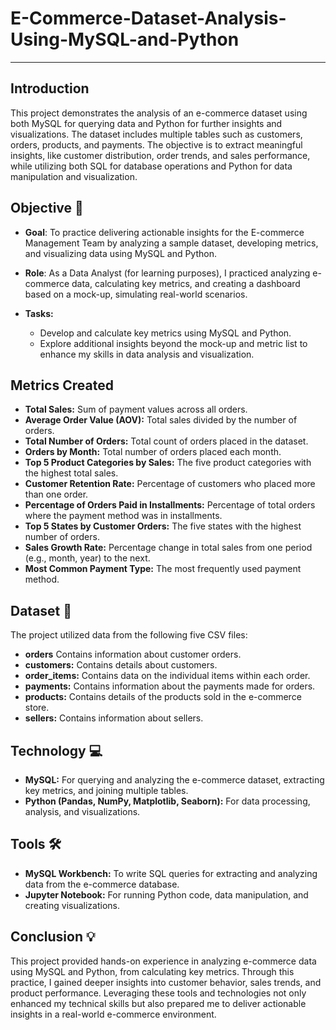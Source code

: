 # E-Commerce-Dataset-Analysis-Using-MySQL-and-Python

***
## Introduction
This project demonstrates the analysis of an e-commerce dataset using both MySQL for querying data and Python for further insights and visualizations. The dataset includes multiple tables such as customers, orders, products, and payments. The objective is to extract meaningful insights, like customer distribution, order trends, and sales performance, while utilizing both SQL for database operations and Python for data manipulation and visualization.

## Objective 🎯
+ __Goal__: To practice delivering actionable insights for the E-commerce Management Team by analyzing a sample dataset, developing metrics, and visualizing data using MySQL and Python.
+ __Role__: As a Data Analyst (for learning purposes), I practiced analyzing e-commerce data, calculating key metrics, and creating a dashboard based on a mock-up, simulating real-world scenarios.
+ __Tasks:__

   + Develop and calculate key metrics using MySQL and Python.
   + Explore additional insights beyond the mock-up and metric list to enhance my skills in data analysis and visualization.
 
## Metrics Created
  + __Total Sales:__ Sum of payment values across all orders.
  + __Average Order Value (AOV):__ Total sales divided by the number of orders.
  + __Total Number of Orders:__ Total count of orders placed in the dataset.
  + __Orders by Month:__ Total number of orders placed each month.
  + __Top 5 Product Categories by Sales:__ The five product categories with the highest total sales.
  + __Customer Retention Rate:__ Percentage of customers who placed more than one order.
  + __Percentage of Orders Paid in Installments:__ Percentage of total orders where the payment method was in installments.
  + __Top 5 States by Customer Orders:__ The five states with the highest number of orders.
  + __Sales Growth Rate:__ Percentage change in total sales from one period (e.g., month, year) to the next.
  + __Most Common Payment Type:__ The most frequently used payment method.

## Dataset 📀

The project utilized data from the following five CSV files:

  + __orders__ Contains information about customer orders.
  + __customers:__ Contains details about customers.
  + __order_items:__ Contains data on the individual items within each order.
  + __payments:__ Contains information about the payments made for orders.
  + __products:__ Contains details of the products sold in the e-commerce store.
  + __sellers:__ Contains information about sellers.

## Technology 💻

  + __MySQL:__ For querying and analyzing the e-commerce dataset, extracting key metrics, and joining multiple tables.
  + __Python (Pandas, NumPy, Matplotlib, Seaborn):__ For data processing, analysis, and visualizations.

## Tools 🛠

  + __MySQL Workbench:__ To write SQL queries for extracting and analyzing data from the e-commerce database.
  + __Jupyter Notebook:__ For running Python code, data manipulation, and creating visualizations.

## Conclusion 💡
This project provided hands-on experience in analyzing e-commerce data using MySQL and Python, from calculating key metrics. Through this practice, I gained deeper insights into customer behavior, sales trends, and product performance. Leveraging these tools and technologies not only enhanced my technical skills but also prepared me to deliver actionable insights in a real-world e-commerce environment.


